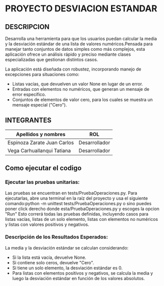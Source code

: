 # PROYECTO DESVIACION ESTANDAR
## DESCRIPCION
Desarrolla una herramienta para que los usuarios puedan calcular la media y la desviación estándar de una lista de valores numéricos.Pensada para manejar tanto conjuntos de datos simples como más complejos, 
esta aplicación ofrece un análisis rápido y preciso mediante clases especializadas que gestionan distintos casos.

La aplicación está diseñada con robustez, incorporando manejo de excepciones para situaciones como:

- Listas vacías, que devuelven un valor None en lugar de un error.
- Entradas con elementos no numéricos, que generan un mensaje de error específico.
- Conjuntos de elementos de valor cero, para los cuales se muestra un mensaje especial ("Cero").
## INTEGRANTES
| Apellidos y nombres| ROL |
|--------------------|-----|
|Espinoza Zarate Juan Carlos| Desarrollador |
|Vega Carhuallanqui Tatiana| Desarrollador |
## Como ejecutar el codigo 
### Ejecutar las pruebas unitarias:
Las pruebas se encuentran en tests/PruebaOperaciones.py.
Para ejecutarlas, abre una terminal en la raíz del proyecto y usa el siguiente comando:python -m unittest tests/PruebaOperaciones.py o sino puedes poner click derecho donde esta/PruebaOperaciones.py y escoges la opcion "Run"
Esto correrá todas las pruebas definidas, incluyendo casos para listas vacías, listas de un solo elemento, listas con elementos no numéricos y listas con valores positivos y negativos.
### Descripción de los Resultados Esperados:
La media y la desviación estándar se calculan considerando:
- Si la lista está vacía, devuelve None.
- Si contiene solo ceros, devuelve "Cero".
- Si tiene un solo elemento, la desviación estándar es 0.
- Para listas con elementos positivos y negativos, se calcula la media y luego la desviación estándar en función de los valores absolutos.
